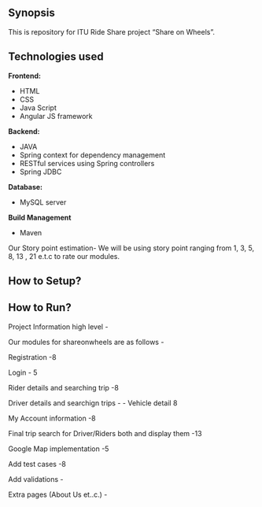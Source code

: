 ## Synopsis

This is repository for ITU Ride Share project “Share on Wheels”.

## Technologies used

**Frontend:**

* HTML
* CSS
* Java Script
* Angular JS framework


**Backend:**

* JAVA
* Spring context for dependency management
* RESTful services using Spring controllers
* Spring JDBC


**Database:**

* MySQL server

**Build Management**

* Maven

Our Story point estimation-
We will be using story point ranging from 1, 3, 5, 8, 13 , 21 e.t.c to rate our modules. 


## How to Setup?


## How to Run?




Project Information high level - 

Our modules for shareonwheels are as follows -

Registration -8

Login - 5

Rider details and searching trip -8

Driver details and searchign trips - - Vehicle detail 8

My Account information -8

Final trip search for Driver/Riders both and display them -13

Google Map implementation -5

Add test cases -8

Add validations -

Extra pages (About Us et..c.) -